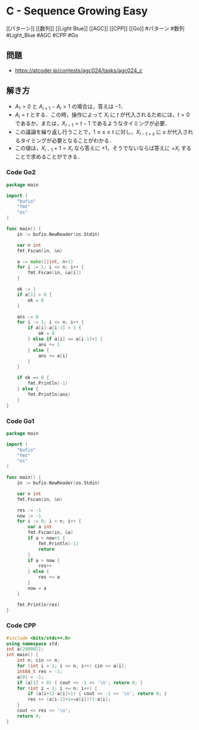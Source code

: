 # C - Sequence Growing Easy
[[パターン]] [[数列]] [[Light Blue]] [[AGC]] [[CPP]] [[Go]]
#パターン #数列 #Light_Blue #AGC #CPP #Go 

## 問題
- https://atcoder.jp/contests/agc024/tasks/agc024_c

## 解き方
- $A_1 > 0$ と $A_{i+1} - A_i > 1$ の場合は，答えは $-1$．
- $A_i = t$ とする．この時，操作によって $X_i$ に $t$ が代入されるためには，$t=0$ であるか，または，$X_{i-1} = t-1$ であるようなタイミングが必要．
- この議論を繰り返し行うことで，$1\leq s\leq t$ に対し，$X_{i-t+s}$ に $s$ が代入されるタイミングが必要となることがわかる．
- この値は，$X_{i-1}+1=X_i$ なら答えに $+1$，そうでないならば答えに $+X_i$ することで求めることができる．

### Code Go2
```go
package main

import (
	"bufio"
	"fmt"
	"os"
)

func main() {
	in := bufio.NewReader(os.Stdin)

	var n int
	fmt.Fscan(in, &n)

	a := make([]int, n+1)
	for i := 1; i <= n; i++ {
		fmt.Fscan(in, &a[i])
	}

	ok := 1
	if a[1] > 0 {
		ok = 0
	}

	ans := 0
	for i := 1; i <= n; i++ {
		if a[i]-a[i-1] > 1 {
			ok = 0
		} else if a[i] == a[i-1]+1 {
			ans += 1
		} else {
			ans += a[i]
		}
	}

	if ok == 0 {
		fmt.Println(-1)
	} else {
		fmt.Println(ans)
	}
}
```

### Code Go1
```go
package main

import (
	"bufio"
	"fmt"
	"os"
)

func main() {
	in := bufio.NewReader(os.Stdin)

	var n int
	fmt.Fscan(in, &n)

	res := -1
	now := -1
	for i := 0; i < n; i++ {
		var a int
		fmt.Fscan(in, &a)
		if a > now+1 {
			fmt.Println(-1)
			return
		}
		if a > now {
			res++
		} else {
			res += a
		}
		now = a
	}

	fmt.Println(res)
}
```

### Code CPP
```c++
#include <bits/stdc++.h>
using namespace std;
int a[200002];
int main() {
	int n; cin >> n;
	for (int i = 1; i <= n; i++) cin >> a[i];
	int64_t res = -1;
	a[0] = -1;
	if (a[1] > 0) { cout << -1 << '\n'; return 0; }
	for (int i = 1; i <= n; i++) {
		if (a[i+1]-a[i]>1) { cout << -1 << '\n'; return 0; }
		res += (a[i-1]+1==a[i])?1:a[i];
	}
	cout << res << '\n';
	return 0;
}
```